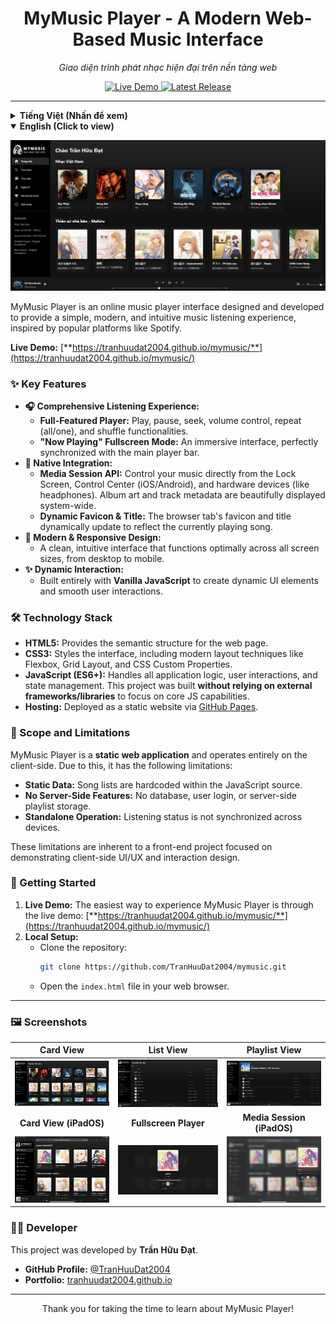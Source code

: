 <div align="center">

# MyMusic Player - A Modern Web-Based Music Interface
*Giao diện trình phát nhạc hiện đại trên nền tảng web*

</div>

<p align="center">
  <a href="https://tranhuudat2004.github.io/mymusic/" target="_blank">
    <img src="https://img.shields.io/badge/Live-Demo-brightgreen?style=for-the-badge&logo=google-chrome" alt="Live Demo"/>
  </a>
  <a href="https://github.com/TranHuuDat2004/mymusic/releases/latest" target="_blank">
    <img src="https://img.shields.io/github/v/release/TranHuuDat2004/mymusic?style=for-the-badge&logo=github" alt="Latest Release"/>
  </a>
</p>

---

<details>
<summary><strong> Tiếng Việt (Nhấn để xem)</strong></summary>

![MyMusic Player Screenshot](img/demo.jpg)

MyMusic Player là một giao diện trình phát nhạc trực tuyến được thiết kế và phát triển nhằm mang đến trải nghiệm nghe nhạc đơn giản, hiện đại và trực quan, lấy cảm hứng từ các nền tảng phổ biến như Spotify.

**Bản dùng thử trực tiếp:** [**https://tranhuudat2004.github.io/mymusic/**](https://tranhuudat2004.github.io/mymusic/)

### ✨ Tính Năng Nổi Bật

*   **🎧 Trải nghiệm Nghe nhạc Toàn diện:**
    *   **Trình phát nhạc đầy đủ chức năng:** Phát, tạm dừng, tua nhạc, điều khiển âm lượng, lặp lại (tất cả/một bài), và phát ngẫu nhiên.
    *   **Giao diện "Now Playing" toàn màn hình:** Một giao diện đắm chìm, đồng bộ hoàn hảo với thanh phát nhạc chính.
*   **📱 Tích hợp Hệ thống (Native Integration):**
    *   **Media Session API:** Điều khiển nhạc trực tiếp từ Màn hình khóa, Trung tâm điều khiển (iOS/Android) và các thiết bị phần cứng (như tai nghe). Ảnh bìa và thông tin bài hát được hiển thị đẹp mắt trên toàn hệ thống.
    *   **Favicon & Tiêu đề Động:** Favicon và tiêu đề tab trình duyệt tự động cập nhật theo bài hát đang phát.
*   **🎨 Giao diện Hiện đại & Đáp ứng (Responsive):**
    *   Thiết kế gọn gàng, trực quan và hoạt động tối ưu trên mọi kích thước màn hình, từ máy tính để bàn đến thiết bị di động.
*   **✨ Tương tác Động:**
    *   Được xây dựng hoàn toàn bằng **JavaScript thuần (Vanilla JS)** để tạo ra các yếu tố giao diện động và phản hồi mượt mà.

### 🛠️ Công Nghệ Sử Dụng

*   **HTML5:** Cung cấp cấu trúc ngữ nghĩa cho trang web.
*   **CSS3:** Định dạng giao diện, sử dụng Flexbox, Grid Layout và Biến CSS (Custom Properties).
*   **JavaScript (ES6+):** Xử lý toàn bộ logic ứng dụng, tương tác người dùng, và quản lý trạng thái. Dự án được xây dựng **không sử dụng framework/thư viện** để tập trung vào kỹ năng JS cốt lõi.
*   **Hosting:** Triển khai dưới dạng trang web tĩnh qua [GitHub Pages](https://tranhuudat2004.github.io/mymusic/).

### 📜 Phạm Vi và Giới Hạn

MyMusic Player là một **ứng dụng web tĩnh** và hoạt động hoàn toàn phía client (trình duyệt). Do đó, dự án có các giới hạn sau:
*   **Dữ liệu tĩnh:** Danh sách bài hát được định nghĩa sẵn trong mã nguồn.
*   **Không có tính năng phía máy chủ:** Không có cơ sở dữ liệu, đăng nhập người dùng, hay lưu trữ playlist trên server.
*   **Hoạt động độc lập:** Trạng thái nghe nhạc không được đồng bộ hóa giữa các thiết bị.

Các giới hạn này phản ánh bản chất của một dự án front-end tập trung vào việc trình diễn kỹ năng thiết kế giao diện và tương tác phía client.

### 🚀 Bắt đầu

1.  **Dùng thử trực tiếp:** Cách dễ nhất là truy cập bản demo tại: [**https://tranhuudat2004.github.io/mymusic/**](https://tranhuudat2004.github.io/mymusic/)
2.  **Cài đặt tại máy:**
    *   Clone repository này:
        ```bash
        git clone https://github.com/TranHuuDat2004/mymusic.git
        ```
    *   Mở file `index.html` trong trình duyệt của bạn.

---
</details>

<details open>
<summary><strong> English (Click to view)</strong></summary>

![MyMusic Player Screenshot](img/demo.jpg)

MyMusic Player is an online music player interface designed and developed to provide a simple, modern, and intuitive music listening experience, inspired by popular platforms like Spotify.

**Live Demo:** [**https://tranhuudat2004.github.io/mymusic/**](https://tranhuudat2004.github.io/mymusic/)

### ✨ Key Features

*   **🎧 Comprehensive Listening Experience:**
    *   **Full-Featured Player:** Play, pause, seek, volume control, repeat (all/one), and shuffle functionalities.
    *   **"Now Playing" Fullscreen Mode:** An immersive interface, perfectly synchronized with the main player bar.
*   **📱 Native Integration:**
    *   **Media Session API:** Control your music directly from the Lock Screen, Control Center (iOS/Android), and hardware devices (like headphones). Album art and track metadata are beautifully displayed system-wide.
    *   **Dynamic Favicon & Title:** The browser tab's favicon and title dynamically update to reflect the currently playing song.
*   **🎨 Modern & Responsive Design:**
    *   A clean, intuitive interface that functions optimally across all screen sizes, from desktop to mobile.
*   **✨ Dynamic Interaction:**
    *   Built entirely with **Vanilla JavaScript** to create dynamic UI elements and smooth user interactions.

### 🛠️ Technology Stack

*   **HTML5:** Provides the semantic structure for the web page.
*   **CSS3:** Styles the interface, including modern layout techniques like Flexbox, Grid Layout, and CSS Custom Properties.
*   **JavaScript (ES6+):** Handles all application logic, user interactions, and state management. This project was built **without relying on external frameworks/libraries** to focus on core JS capabilities.
*   **Hosting:** Deployed as a static website via [GitHub Pages](https://tranhuudat2004.github.io/mymusic/).

### 📜 Scope and Limitations

MyMusic Player is a **static web application** and operates entirely on the client-side. Due to this, it has the following limitations:
*   **Static Data:** Song lists are hardcoded within the JavaScript source.
*   **No Server-Side Features:** No database, user login, or server-side playlist storage.
*   **Standalone Operation:** Listening status is not synchronized across devices.

These limitations are inherent to a front-end project focused on demonstrating client-side UI/UX and interaction design.

### 🚀 Getting Started

1.  **Live Demo:** The easiest way to experience MyMusic Player is through the live demo: [**https://tranhuudat2004.github.io/mymusic/**](https://tranhuudat2004.github.io/mymusic/)
2.  **Local Setup:**
    *   Clone the repository:
        ```bash
        git clone https://github.com/TranHuuDat2004/mymusic.git
        ```
    *   Open the `index.html` file in your web browser.

---
</details>

### 🖼️ Screenshots

| **Card View** | **List View** |  **Playlist View**  |
| :---: | :---: |:---: |
| ![Card View](img/card_view.jpg) | ![List View](img/list_view.jpg) | ![Playlist View](img/playlist_view.jpg) |
| **Card View (iPadOS)** | **Fullscreen Player** | **Media Session (iPadOS)** |
| ![Fullscreen View](img/card_view_iPadOS.png) | ![Fullscreen View](img/fullscreen_view.PNG)  | ![Media Session Widget](img/media_session_view.png) |



### 🧑‍💻 Developer

This project was developed by **Trần Hữu Đạt**.

*   **GitHub Profile:** [@TranHuuDat2004](https://github.com/TranHuuDat2004)
*   **Portfolio:** [tranhuudat2004.github.io](https://tranhuudat2004.github.io/)

---

<p align="center">
  Thank you for taking the time to learn about MyMusic Player!
</p>